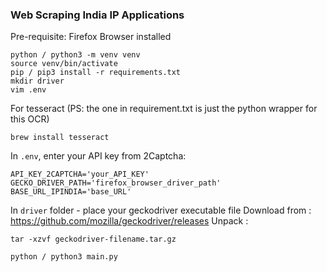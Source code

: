 ### Web Scraping India IP Applications

Pre-requisite: Firefox Browser installed

```
python / python3 -m venv venv
source venv/bin/activate
pip / pip3 install -r requirements.txt
mkdir driver
vim .env
```

For tesseract (PS: the one in requirement.txt is just the python wrapper for this OCR)
```
brew install tesseract
```

In `.env`, enter your API key from 2Captcha:
```
API_KEY_2CAPTCHA='your_API_KEY' 
GECKO_DRIVER_PATH='firefox_browser_driver_path'
BASE_URL_IPINDIA='base_URL'
```

In `driver` folder - place your geckodriver executable file
Download from : https://github.com/mozilla/geckodriver/releases
Unpack : 
```
tar -xzvf geckodriver-filename.tar.gz 
```



```
python / python3 main.py
```
